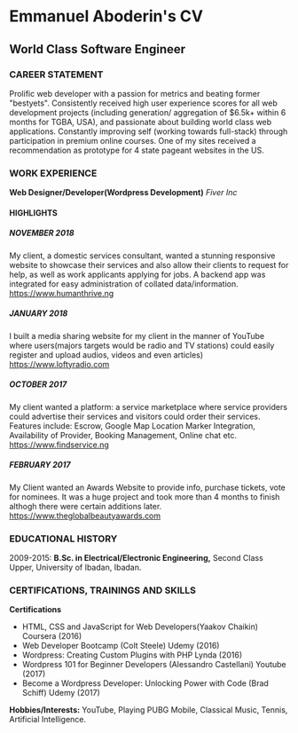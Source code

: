 Emmanuel Aboderin's CV
===========

## World Class Software Engineer

### CAREER STATEMENT

Prolific web developer with a passion for metrics and beating former "bestyets".
Consistently received high user experience scores for all web development
projects (including generation/ aggregation of $6.5k+ within 6 months for TGBA,
USA), and passionate about building world class web applications. Constantly
improving self (working towards full-stack) through participation in premium online
courses. One of my sites received a recommendation as prototype for 4 state
pageant websites in the US.

### WORK EXPERIENCE

**Web Designer/Developer(Wordpress Development)** _Fiver Inc_
#### HIGHLIGHTS

##### NOVEMBER 2018
My client, a domestic services consultant, wanted a stunning responsive website to showcase their services and also allow their clients to request for help, as well as work applicants applying for jobs. A backend app was integrated for easy administration of collated data/information. https://www.humanthrive.ng

##### JANUARY 2018
I built a media sharing website for my client in the manner of YouTube where users(majors targets would be radio and TV stations) could easily register and upload audios, videos and even articles) https://www.loftyradio.com 

##### OCTOBER 2017
My client wanted a platform: a service marketplace where service providers could advertise their services and visitors could order their services. Features include: Escrow, Google Map Location Marker Integration, Availability of Provider, Booking Management, Online chat etc. https://www.findservice.ng

##### FEBRUARY 2017
My Client wanted an Awards Website to provide info, purchase tickets, vote for nominees. It was a huge project and took more than 4 months to finish althogh there were certain additions later. https://www.theglobalbeautyawards.com

### EDUCATIONAL HISTORY

2009-2015: **B.Sc. in Electrical/Electronic Engineering,** Second Class Upper, University of Ibadan, Ibadan.

### CERTIFICATIONS, TRAININGS AND SKILLS
**Certifications**
* HTML, CSS and JavaScript for Web Developers(Yaakov Chaikin)
Coursera (2016)
* Web Developer Bootcamp (Colt Steele)
Udemy (2016)
* Wordpress: Creating Custom Plugins with PHP
Lynda (2016)
* Wordpress 101 for Beginner Developers (Alessandro Castellani)
Youtube (2017)
* Become a Wordpress Developer: Unlocking Power with Code (Brad Schiff)
Udemy (2017)

**Hobbies/Interests:** YouTube, Playing PUBG Mobile, Classical Music, Tennis, Artificial Intelligence.
